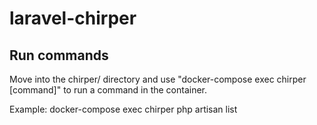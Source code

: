# laravel-chirper

## Run commands

Move into the chirper/ directory and use "docker-compose exec chirper [command]" to run a command in the container.

Example:
docker-compose exec chirper php artisan list
